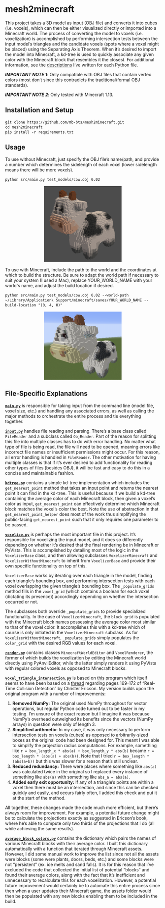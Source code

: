 # mesh2minecraft
This project takes a 3D model as input (OBJ file) and converts it into cubes (i.e. voxels), which can then be either visualized directly or imported into a Minecraft world. The process of converting the model to voxels (i.e. voxelization) is accomplished by performing intersection tests between the input model’s triangles and the candidate voxels (spots where a voxel might be placed) using the Separating Axis Theorem. When it’s desired to import the model into Minecraft, a kd-tree is used to quickly associate any given color with the Minecraft block that resembles it the closest. For additional information, see the [descriptions](#file-specific-explanations) I’ve written for each Python file.

***IMPORTANT NOTE 1***: Only compatible with OBJ files that contain vertex colors (most don’t since this contradicts the traditional/formal OBJ standards).

***IMPORTANT NOTE 2***: Only tested with Minecraft 1.13.

## Installation and Setup
```
git clone https://github.com/mb-bts/mesh2minecraft.git
cd mesh2minecraft
pip install -r requirements.txt
```

## Usage
To use without Minecraft, just specify the OBJ file’s name/path, and provide a number which determines the sidelength of each voxel (lower sidelength means there will be more voxels).
```
python src/main.py test_models/cow.obj 0.02
```
<p align="center"><img src="/images/voxelized_cow.png" alt="Image of voxelized cow" style="width:50%;"></p>

To use with Minecraft, include the path to the world and the coordinates at which to build the structure. Be sure to adapt the world path if necessary to suit your system (I used a Mac), replace YOUR_WORLD_NAME with your world's name, and adjust the build location if desired. 
```
python src/main.py test_models/cow.obj 0.02 --world-path ~/Library/Application\ Support/minecraft/saves/YOUR_WORLD_NAME --build-location "(0, 4, 0)"
```
<p align="center"><img src="/images/minecraft_cow.png" alt="Image of voxelized cow" style="width:50%;"></p>

## File-Specific Explanations

**[`main.py`](src/main.py)** is responsible for taking input from the command line (model file, voxel size, etc.) and handling any associated errors, as well as calling the major methods to orchestrate the entire process and tie everything together.

**[`input.py`](src/input.py)** handles file reading and parsing. There’s a base class called `FileReader` and a subclass called `ObjReader`. Part of the reason for splitting this file into multiple classes has to do with error handling. No matter what type of file is being read, the file will need to be opened, meaning errors like incorrect file names or insufficient permissions might occur. For this reason, all error handling is handled in `FileReader`. The other motivation for having multiple classes is that if it’s ever desired to add functionality for reading other types of files (besides OBJ), it will be fast and easy to do this in a concise and maintainable fashion.

**[`kdtree.py`](src/kdtree.py)** contains a simple kd-tree implementation which includes the `get_nearest_point` method that takes an input point and returns the nearest point it can find in the kd-tree. This is useful because if we build a kd-tree containing the average color of each Minecraft block, then given a voxel’s color as input, `get_nearest_point` can effectively determine which Minecraft block matches the voxel’s color the best. Note the use of abstraction in that `get_nearest_point_helper` does most of the work thus simplifying the public-facing `get_nearest_point` such that it only requires one parameter to be passed.

**[`voxelize.py`](src/voxelize.py)** is perhaps the most important file in this project. It’s responsible for voxelizing the input model, and it does so differently depending on whether it’s desired that the final rendering be in Minecraft or PyVista. This is accomplished by detailing most of the logic in the `VoxelizerBase` class, and then allowing subclasses `VoxelizerMinecraft` and `VoxelizerWithoutMinecraft` to inherit from `VoxelizerBase` and provide their own specific functionality on top of this.

`VoxelizerBase` works by iterating over each triangle in the model, finding each triangle’s bounding box, and performing intersection tests with each voxel overlapping the given triangle’s bounding box. The `_populate_grids` method fills in the `voxel_grid` (which contains a boolean for each voxel (dictating its presence)) accordingly depending on whether the intersection occurred or not.

The subclasses both override `_populate_grids` to provide specialized functionality. In the case of `VoxelizerMinecraft`, the `block_grid` is populated with the Minecraft block names possessing the average color most similar to that of the voxel color. It accomplishes this with a kd-tree which of course is only initiated in the `VoxelizerMinecraft` subclass. As for `VoxelizerWithoutMinecraft`, `_populate_grids` simply populates the `color_grid` with the desired RGB values for each voxel.

**[`render.py`](src/render.py)** contains classes `MinecraftWorldEditor` and `VoxelRenderer`, the former of which builds the voxelization by editing the Minecraft world directly using PyAnvilEditor, while the latter simply renders it using PyVista with regular colored voxels as opposed to Minecraft blocks.

**[`voxel_triangle_intersection.py`](src/voxel_triangle_intersection.py)** is based on [this](https://gist.github.com/zvonicek/fe73ba9903f49d57314cf7e8e0f05dcf) program which itself seems to have been based on a [thread](https://www.gamedev.net/forums/topic/534655-aabb-triangleplane-intersection--distance-to-plane-is-incorrect-i-have-solved-it/) regarding pages 169-172 of “Real-Time Collision Detection” by Christer Ericson. My version builds upon the original program with a number of improvements:
1. **Removed NumPy:** The original used NumPy throughout for vector operations, but regular Python code turned out to be faster in my testing. I’m unsure of the exact reason but I imagine it was because NumPy’s overhead outweighed its benefits since the vectors (NumPy arrays) in question were only of length 3.
2. **Simplified arithmetic:** In my case, it was only necessary to perform intersection tests on voxels (cubes) as opposed to arbitrarily-sized boxes as the original code had been designed for. This meant I was able to simplify the projection radius computations. For example, something like `r = box_length_x * abs(a) + box_length_y * abs(b)` became `r = box_length * (abs(a) + abs(b))`. Note that I tried `r = box_length * (abs(a+b))` but this was slower for a reason that’s still unclear.
3. **Reduced redundancy:** There were places where something like `abs(a)` was calculated twice in the original so I replaced every instance of something like `abs(a)` with something like `abs_a = abs(a)`.
4. **Added early exit opportunity:** If any of a triangle’s points are within a voxel then there must be an intersection, and since this can be checked quickly and easily, and occurs fairly often, I added this check and put it at the start of the method.

All together, these changes made the code much more efficient, but there’s always room for improvement. For example, a potential future change might be to calculate the projections exactly as suggested in Ericson’s book, where he’s able to compute only two thirds of the projections that I do (all while achieving the same results).

**[`average_block_colors.py`](src/average_block_colors.py)** contains the dictionary which pairs the names of various Minecraft blocks with their average color. I built this dictionary automatically with a function that iterated through Minecraft assets. However, I did some manual work to improve the list since not all the assets were blocks (some were plants, doors, beds, etc.) and some blocks were not “persistent” (ex. ice melts and sand falls). It is for this reason that I’ve excluded the code that collected the initial list of potential “blocks” and found their average colors, along with the fact that it’s inefficient and unnecessary to recalculate this for each voxelization. However, a potential future improvement would certainly be to automate this entire process since then when a user updates their Minecraft game, the assets folder would then be populated with any new blocks enabling them to be included in the build.
